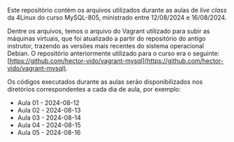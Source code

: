 Este repositório contém os arquivos utilizados durante as aulas de _live class_ da 4Linux do curso MySQL-805, ministrado entre 12/08/2024 e 16/08/2024.

Dentre os arquivos, temos o arquivo do Vagrant utilizado para subir as máquinas virtuais, que foi atualizado a partir do repositório do antigo instrutor, trazendo as versões mais recentes do sistema operacional Debian. O repositório anteriormente utilizado para o curso era o seguinte: [https://github.com/hector-vido/vagrant-mysql](https://github.com/hector-vido/vagrant-mysql).

Os códigos executados durante as aulas serão disponibilizados nos diretórios correspondentes a cada dia de aula, por exemplo:

-   Aula 01 - 2024-08-12
-   Aula 02 - 2024-08-13
-   Aula 03 - 2024-08-14
-   Aula 04 - 2024-08-15
-   Aula 05 - 2024-08-16